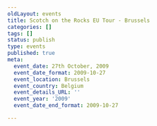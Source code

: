 ```yaml
---
oldLayout: events
title: Scotch on the Rocks EU Tour - Brussels
categories: []
tags: []
status: publish
type: events
published: true
meta:
  event_date: 27th October, 2009
  event_date_format: 2009-10-27
  event_location: Brussels
  event_country: Belgium
  event_details_URL: ''
  event_year: '2009'
  event_date_end_format: 2009-10-27

---
```

